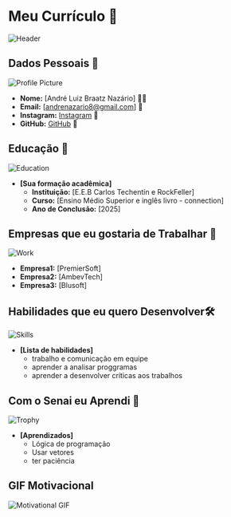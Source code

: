 
# Meu Currículo 🌟

![Header](https://images.unsplash.com/photo-1584697964358-3e14ca57658b?ixlib=rb-1.2.1&auto=format&fit=crop&w=1000&q=80)

## Dados Pessoais 📄
![Profile Picture](https://images.unsplash.com/photo-1554151228-14d9def656e4?ixlib=rb-1.2.1&auto=format&fit=crop&w=150&q=80)
- **Nome:** [André Luiz Braatz Nazário] 🙍‍♂️
- **Email:** [andrenazario8@gmail.com] 📧
- **Instagram:** [Instagram](https://www.instagram.com/andre_naaza/) 🔗
- **GitHub:** [GitHub](https://github.com/AndreNazario) 🔗

## Educação 🏫
![Education]()
- **[Sua formação acadêmica]**  
  - **Instituição:** [E.E.B Carlos Techentin e RockFeller]
  - **Curso:** [Ensino Médio Superior e inglês livro - connection]
  - **Ano de Conclusão:** [2025]

## Empresas que eu gostaria de Trabalhar 💼
![Work](https://images.unsplash.com/photo-1522071820081-009f0129c71c?ixlib=rb-1.2.1&auto=format&fit=crop&w=50&q=80)
  - **Empresa1:** [PremierSoft]
  - **Empresa2:** [AmbevTech]
  - **Empresa3:** [Blusoft]

## Habilidades que eu quero Desenvolver🛠️
![Skills](https://images.unsplash.com/photo-1486312338219-ce68d2c6f44d?ixlib=rb-1.2.1&auto=format&fit=crop&w=50&q=80)
- **[Lista de habilidades]**
  - trabalho e comunicação em equipe
  - aprender a analisar proggramas
  - aprender a desenvolver críticas aos trabalhos

## Com o Senai eu Aprendi 🎉
![Trophy](https://images.unsplash.com/photo-1579586331215-3f8e6c0a5f86?ixlib=rb-1.2.1&auto=format&fit=crop&w=50&q=80)
- **[Aprendizados]**
  - Lógica de programação
  - Usar vetores
  - ter paciência

## GIF Motivacional 
![Motivational GIF](https://media.giphy.com/media/l3q2K5jinAlChoCLS/giphy.gif)
